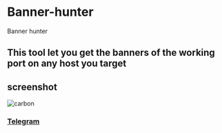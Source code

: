 # Banner-hunter
Banner hunter

## This tool let you get the banners of the working port on any host you target

## screenshot 
![carbon](https://github.com/user-attachments/assets/6673f3d8-b7da-4f77-9caf-b31032a5980a)

### [Telegram](https://t.me/linuxdebain)
